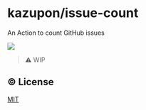 # kazupon/issue-count

An Action to count GitHub issues

![](https://github.com/kazupon/issue-count/workflows/test/badge.svg)

> :warning: WIP

## :copyright: License

[MIT](http://opensource.org/licenses/MIT)
